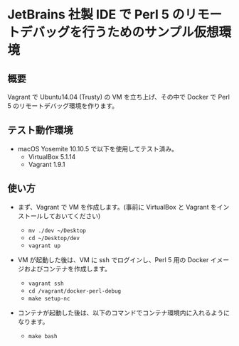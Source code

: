 # JetBrains 社製 IDE で Perl 5 のリモートデバッグを行うためのサンプル仮想環境


## 概要
Vagrant で Ubuntu14.04 (Trusty) の VM を立ち上げ、その中で Docker で Perl 5 のリモートデバッグ環境を作ります。

## テスト動作環境
*  macOS Yosemite 10.10.5 で以下を使用してテスト済み。
    -  VirtualBox 5.1.14
    -  Vagrant 1.9.1

## 使い方
*  まず、Vagrant で VM を作成します。(事前に VirtualBox と Vagrant をインストールしておいてください)
    -  `mv ./dev ~/Desktop`
    -  `cd ~/Desktop/dev`
    -  `vagrant up`

*  VM が起動した後は、VM に ssh でログインし、Perl 5 用の Docker イメージおよびコンテナを作成します。
    -  `vagrant ssh`
    -  `cd /vagrant/docker-perl-debug`
    -  `make setup-nc`

*  コンテナが起動した後は、以下のコマンドでコンテナ環境内に入れるようになります。
    -  `make bash`

